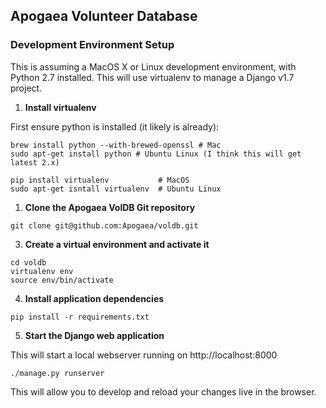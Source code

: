 ## Apogaea Volunteer Database

### Development Environment Setup

This is assuming a MacOS X or Linux development environment, with Python 2.7 installed.
This will use virtualenv to manage a Django v1.7 project.


1. **Install virtualenv**  
  
  First ensure python is installed (it likely is already): 
 
  ``` 
  brew install python --with-brewed-openssl # Mac
  sudo apt-get install python # Ubuntu Linux (I think this will get latest 2.x)
  
  ```   
  ```
  pip install virtualenv           # MacOS
  sudo apt-get isntall virtualenv  # Ubuntu Linux
  ```
  
1. **Clone the Apogaea VolDB Git repository**

  ```
  git clone git@github.com:Apogaea/voldb.git
  ```

3. **Create a virtual environment and activate it**
  
  ```
  cd voldb
  virtualenv env
  source env/bin/activate
  ```

4. **Install application dependencies**
  
  ```
  pip install -r requirements.txt
  ```

5. **Start the Django web application**

  This will start a local webserver running on http://localhost:8000

  ```
  ./manage.py runserver
  ```
  This will allow you to develop and reload your changes live in the browser.
  
  